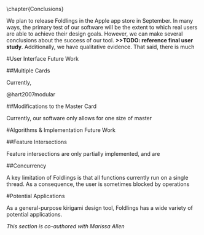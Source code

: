 \chapter{Conclusions}

We plan to release Foldlings in the Apple app store in September.  In many ways, the primary test of our software will be the extent to which real users are able to achieve their design goals.  However, we can make several conclusions about the success of our tool.  **>>TODO: reference final user study**.  Additionally, we have qualitative evidence.  That said, there is much 

#User Interface Future Work

##Multiple Cards

Currently, 

@hart2007modular

##Modifications to the Master Card

Currently, our software only allows for one size of master 

#Algorithms & Implementation Future Work

##Feature Intersections

Feature intersections are only partially implemented, and are 

##Concurrency

A key limitation of Foldlings is that all functions currently run on a single thread.  As a consequence, the user is sometimes blocked by operations

#Potential Applications

As a general-purpose kirigami design tool, Foldlings has a wide variety of potential applications.

_This section is co-authored with Marissa Allen_